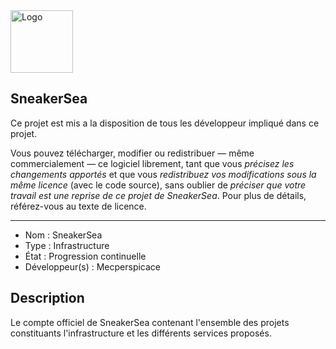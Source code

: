 <img src="https://i.ibb.co/YXmTdTG/logo-v2.png" alt="Logo" width="100"/>

## SneakerSea

Ce projet est mis a la disposition de tous les développeur impliqué dans ce projet.

Vous pouvez télécharger, modifier ou redistribuer — même commercialement — ce logiciel librement, tant que vous *précisez les changements apportés* et que vous *redistribuez vos modifications sous la même licence* (avec le code source), sans oublier de *préciser que votre travail est une reprise de ce projet de SneakerSea*.
Pour plus de détails, référez-vous au texte de licence.

------------------------------------

- Nom : SneakerSea
- Type : Infrastructure
- État : Progression continuelle
- Développeur(s) : Mecperspicace

## Description

Le compte officiel de SneakerSea contenant l'ensemble des projets constituants l'infrastructure et les différents services proposés.
